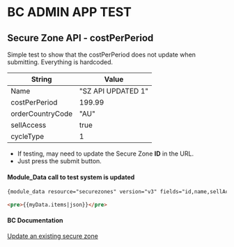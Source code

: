 # BC ADMIN APP TEST
## Secure Zone API - costPerPeriod

Simple test to show that the costPerPeriod does not update when submitting. Everything is hardcoded.

String | Value
------------ | -------------
Name | "SZ API UPDATED 1"
costPerPeriod | 199.99
orderCountryCode | "AU"
sellAccess | true
cycleType | 1

* If testing, may need to update the Secure Zone **ID** in the URL.
* Just press the submit button.



#### Module_Data call to test system is updated
```html
{module_data resource="securezones" version="v3" fields="id,name,sellAccess,costPerPeriod,orderCountryCode,cycleType,lastUpdateDate" skip="0" limit="10" order="id" collection="myData"}
  
<pre>{{myData.items|json}}</pre>
```
#### BC Documentation 
[Update an existing secure zone](https://docs.worldsecuresystems.com/reference/rest-apis/secure-zones/securezones.html#Updateanexistingsecurezone)
